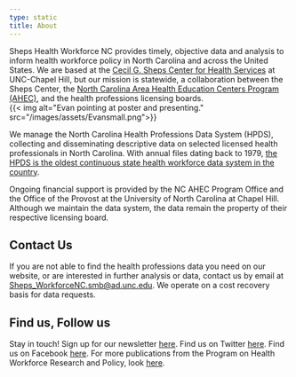 ```yaml
---
type: static
title: About
---
```

Sheps Health Workforce NC provides timely, objective data and analysis to inform health workforce policy in North Carolina and across the United States. We are based at the [Cecil G. Sheps Center for Health Services](https://www.shepscenter.unc.edu/) at UNC-Chapel Hill, but our mission is statewide, a collaboration between the Sheps Center, the [North Carolina Area Health Education Centers Program (AHEC)](https://www.ncahec.net/), and the health professions licensing boards.  
{{< img alt="Evan pointing at poster and presenting." src="/images/assets/Evansmall.png">}}

We manage the North Carolina Health Professions Data System (HPDS), collecting and disseminating descriptive data on selected licensed health professionals in North Carolina.  With annual files dating back to 1979, [the HPDS is the oldest continuous state health workforce data system in the country](/hpds-history).

 Ongoing financial support is provided by the NC AHEC Program Office and the Office of the Provost at the University of North Carolina at Chapel Hill.  Although we maintain the data system, the data remain the property of their respective licensing board.

## Contact Us

If you are not able to find the health professions data you need on our website, or are interested in further analysis or data, contact us by email at [Sheps_WorkforceNC.smb@ad.unc.edu](mailto:Sheps_WorkforceNC.smb@ad.unc.edu). We operate on a cost recovery basis for data requests.

## Find us, Follow us

Stay in touch! Sign up for our newsletter [here](https://gmail.us5.list-manage.com/subscribe?u=cb8d60702a8a83ca0d0779401&id=657cfa5267). Find us on Twitter [here](https://twitter.com/WorkforceNC). Find us on Facebook [here](https://www.facebook.com/uncworkforce). For more publications from the Program on Health Workforce Research and Policy, look [here](http://www.shepscenter.unc.edu/programs-projects/workforce/data-publications-resources/).
